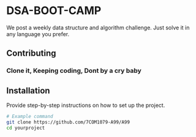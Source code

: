 # DSA-BOOT-CAMP
We post a weekly data structure and algorithm challenge. Just solve it in any language you prefer.


## Contributing

 ### Clone it, Keeping coding, Dont by a cry baby

## Installation

Provide step-by-step instructions on how to set up the project.

```bash
# Example command
git clone https://github.com/7COM1079-A99/A99 
cd yourproject
